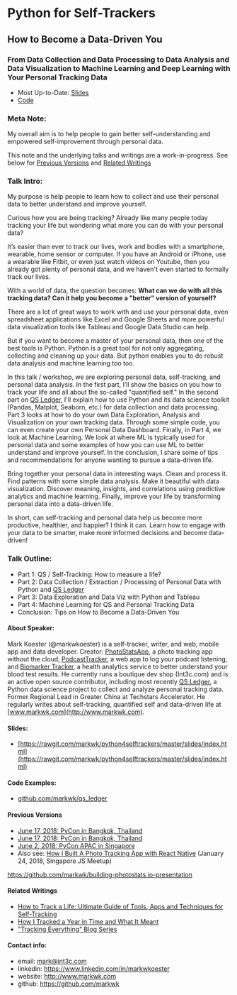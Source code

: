 # Python for Self-Trackers

## How to Become a Data-Driven You

### From Data Collection and Data Processing to Data Analysis and Data Visualization to Machine Learning and Deep Learning with Your Personal Tracking Data

* Most Up-to-Date: [Slides](https://rawgit.com/markwk/python4selftrackers/master/slides/index.html) 
* [Code](https://github.com/markwk/qs_ledger/)

### Meta Note: 

My overall aim is to help people to gain better self-understanding and empowered self-improvement through personal data. 

This note and the underlying talks and writings are a work-in-progress. See below for [Previous Versions](https://github.com/markwk/python4selftrackers#previous-versions) and [Related Writings](https://github.com/markwk/python4selftrackers#related-writings)

### Talk Intro: 

My purpose is help people to learn how to collect and use their personal data to better understand and improve yourself.  

Curious how you are being tracking? Already like many people today tracking your life but wondering what more you can do with your personal data? 

It’s easier than ever to track our lives, work and bodies with a smartphone, wearable, home sensor or computer. If you have an Android or iPhone, use a wearable like Fitbit, or even just watch videos on Youtube, then you already got plenty of personal data, and we haven't even started to formally track our lives. 

With a world of data, the question becomes: **What can we do with all this tracking data? Can it help you become a "better" version of yourself?**  

There are a lot of great ways to work with and use your personal data, even spreadsheet applications like Excel and Google Sheets and more powerful data visualization tools like Tableau and Google Data Studio can help. 

But if you want to become a master of your personal data, then one of the best tools is Python. Python is a great tool for not only aggregating, collecting and cleaning up your data. But python enables you to do robust data analysis and machine learning too too.  

In this talk / workshop, we are exploring personal data, self-tracking, and personal data analysis. In the first part, I’ll show the basics on you how to track your life and all about the so-called "quantified self." In the second part on [QS Ledger](https://github.com/markwk/qs_ledger), I'll explain how to use Python and its data science toolkit (Pandas, Matplot, Seaborn, etc.) for data collection and data processing. Part 3 looks at how to do your own Data Exploration, Analysis and Visualization on your own tracking data. Through some simple code, you can even create your own Personal Data Dashboard. Finally, in Part 4, we look at Machine Learning. We look at where ML is typically used for personal data and some examples of how you can use ML to better understand and improve yourself. In the conclusion, I share some of tips and recommendations for anyone wanting to pursue a data-driven life. 
 
Bring together your personal data in interesting ways. Clean and process it. Find patterns with some simple data analysis. Make it beautiful with data visualization. Discover meaning, insights, and correlations using predictive analytics and machine learning. Finally, improve your life by transforming personal data into a data-driven life.

In short, can self-tracking and personal data help us become more productive, healthier, and happier? I think it can. Learn how to engage with your data to be smarter, make more informed decisions and become data-driven! 

### Talk Outline:

* Part 1: QS / Self-Tracking: How to measure a life?
* Part 2: Data Collection / Extraction / Processing of Personal Data with Python and [QS Ledger](https://github.com/markwk/qs_ledger)
* Part 3: Data Exploration and Data Viz with Python and Tableau
* Part 4: Machine Learning for QS and Personal Tracking Data 
* Conclusion: Tips on How to Become a Data-Driven You

#### About Speaker:

Mark Koester (@markwkoester) is a self-tracker, writer, and web, mobile app and data developer. Creator: [PhotoStatsApp](www.photostats.io), a photo tracking app without the cloud, [PodcastTracker](www.podcasttracker.com), a web app to log your podcast listening, and [Biomarker Tracker](www.biomarkertracker.com), a health analytics service to better understand your blood test results. He currently runs a boutique dev shop (Int3c.com) and is an active open source contributor, including most recently [QS Ledger](https://github.com/markwk/qs_ledger), a Python data science project to collect and analyze personal tracking data. Former Regional Lead in Greater China at Techstars Accelerator. He regularly writes about self-tracking, quantified self and data-driven life at [www.markwk.com](http://www.markwk.com).    

#### Slides: 

* [https://rawgit.com/markwk/python4selftrackers/master/slides/index.html](https://rawgit.com/markwk/python4selftrackers/master/slides/index.html) 

#### Code Examples: 

* [github.com/markwk/qs_ledger](https://github.com/markwk/qs_ledger/)

#### Previous Versions

* [June 17, 2018: PyCon in Bangkok, Thailand](https://github.com/markwk/python4selftrackers/tree/pycon-th-2018)
* [June 17, 2018: PyCon in Bangkok, Thailand](https://github.com/markwk/python4selftrackers/tree/pycon-th-2018)
* [June 2, 2018: PyCon APAC in Singapore](https://github.com/markwk/python4selftrackers/tree/pycon-sg-2018)
* Also see: [How I Built A Photo Tracking App with React Native](https://github.com/markwk/building-photostats.io-presentation) (January 24, 2018, Singapore JS Meetup)

https://github.com/markwk/building-photostats.io-presentation

#### Related Writings

* [How to Track a Life: Ultimate Guide of Tools, Apps and Techniques for Self-Tracking](http://www.markwk.com/tracking-tools.html)
* [How I Tracked a Year in Time and What It Meant](http://www.markwk.com/2016/01/a-year-of-time-tracking-2015.html)
* ["Tracking Everything" Blog Series](http://www.markwk.com/category/track-everything/)

#### Contact info:

* email: mark@int3c.com 
* linkedin: https://www.linkedin.com/in/markwkoester 
* website: http://www.markwk.com 
* github: https://github.com/markwk 
